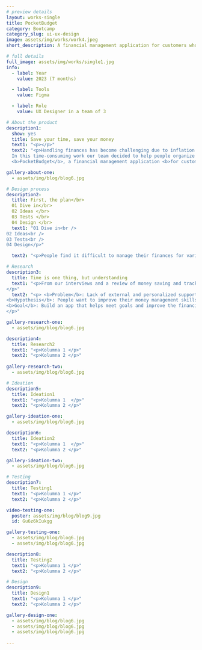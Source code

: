 ```yaml
---
# preview details
layout: works-single
title: PocketBudget
category: Bootcamp
category_slug: ui-ux-design
image: assets/img/works/work4.jpeg
short_description: A financial management application for customers who have difficulty controlling their budget and want to improve it.

# full details
full_image: assets/img/works/single1.jpg
info:
  - label: Year
    value: 2023 (7 months)

  - label: Tools
    value: Figma

  - label: Role
    value: UX Designer in a team of 3

# About the product
description1:
  show: yes
  title: Save your time, save your money
  text1: "<p></p>"
  text2: "<p>Handling finances has become challenging due to inflation. </br>
  In this time-consuming work our team decided to help people organize their budget better. </br></br>
  <b>PocketBudget</b>, a financial management application <b>for customers who have difficulty controlling their budget and want to improve it.</b> </p>"

gallery-about-one:
  - assets/img/blog/blog6.jpg

# Design process
description2:
  title: First, the plan</br>
  01 Dive in</br>
  02 Ideas </br>
  03 Tests </br>
  04 Design </br>
  text1: "01 Dive in<br />
02 Ideas<br />
03 Tests<br />
04 Design</p>"

  text2: "<p>People find it difficult to manage their finances for various reasons. </br> Many of them arise from the fact that it’s a time-consuming process and pretty monotonous. </br> Not everyone wants to sit down quietly every month and write down all expenses and incomes in an Excel sheet table. </br></p>"

# Research
description3:
  title: Time is one thing, but understanding
  text1: "<p>From our interviews and a review of money saving and tracking applications, we concluded that people don’t know where to get knowledge from when it comes to better understanding of their finances. </br></br> The applications we analyzed didn’t offer user support, nor did they provide education on this topic. </br></br>This led us to form the basis of our hypothesis.
</p>"
  text2: "<p> <b>Problem</b>: Lack of external and personalized support from financial applications</br></br>
<b>Hypothesis</b>: People want to improve their money management skills and understand money management better.</br></br>
<b>Goal</b>: Build an app that helps meet goals and improve the financial management process while educating the user.
</p>"

gallery-research-one:
  - assets/img/blog/blog6.jpg

description4:
  title: Research2
  text1: "<p>Kolumna 1 </p>"
  text2: "<p>Kolumna 2 </p>"
  
gallery-research-two:
  - assets/img/blog/blog6.jpg

# Ideation
description5:
  title: Ideation1
  text1: "<p>Kolumna 1  </p>"
  text2: "<p>Kolumna 2 </p>"

gallery-ideation-one:
  - assets/img/blog/blog6.jpg

description6:
  title: Ideation2
  text1: "<p>Kolumna 1  </p>"
  text2: "<p>Kolumna 2 </p>"

gallery-ideation-two:
  - assets/img/blog/blog6.jpg

# Testing
description7:
  title: Testing1
  text1: "<p>Kolumna 1 </p>"
  text2: "<p>Kolumna 2 </p>"

video-testing-one:
  poster: assets/img/blog/blog9.jpg
  id: Gu6z6kIukgg

gallery-testing-one:
  - assets/img/blog/blog6.jpg
  - assets/img/blog/blog6.jpg

description8:
  title: Testing2
  text1: "<p>Kolumna 1 </p>"
  text2: "<p>Kolumna 2 </p>"

# Design
description9:
  title: Design1
  text1: "<p>Kolumna 1 </p>"
  text2: "<p>Kolumna 2 </p>"

gallery-design-one:
  - assets/img/blog/blog6.jpg
  - assets/img/blog/blog6.jpg
  - assets/img/blog/blog6.jpg
  
---
```


